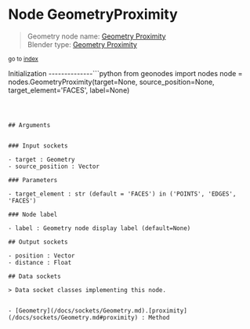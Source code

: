 
# Node GeometryProximity

> Geometry node name: [Geometry Proximity](https://docs.blender.org/manual/en/latest/modeling/geometry_nodes/geometry/geometry_proximity.html)<br>
  Blender type: [Geometry Proximity](https://docs.blender.org/api/current/bpy.types.GeometryNodeProximity.html)
  
<sub>go to [index](/docs/index.md)</sub>

Initialization
--------------```python
from geonodes import nodes
node = nodes.GeometryProximity(target=None, source_position=None, target_element='FACES', label=None)
```



## Arguments


### Input sockets

- target : Geometry
- source_position : Vector

### Parameters

- target_element : str (default = 'FACES') in ('POINTS', 'EDGES', 'FACES')

### Node label

- label : Geometry node display label (default=None)

## Output sockets

- position : Vector
- distance : Float

## Data sockets

> Data socket classes implementing this node.
  
  
- [Geometry](/docs/sockets/Geometry.md).[proximity](/docs/sockets/Geometry.md#proximity) : Method
  
